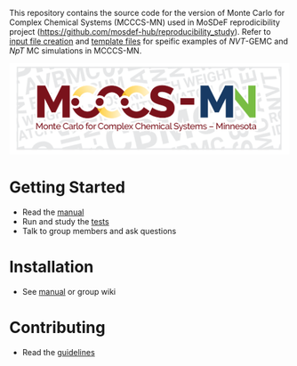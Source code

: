 

This repository contains the source code for the version of Monte Carlo for Complex Chemical Systems (MCCCS-MN) used in MoSDeF reprodicibility project (https://github.com/mosdef-hub/reproducibility_study). Refer to [input file creation](https://github.com/mosdef-hub/reproducibility_study/blob/main/reproducibility_project/src/engines/mcccs/project.py) and [template files](https://github.com/mosdef-hub/reproducibility_study/tree/main/reproducibility_project/src/engine_input/mcccs) for speific examples of _NVT_-GEMC and _NpT_ MC simulations in MCCCS-MN. 
<p align="center">
    <img
        src="doc/logo.png"
    />
</p>


Getting Started
===============
* Read the [manual](doc/manual.tex)
* Run and study the [tests](tests/)
* Talk to group members and ask questions

Installation
============
* See [manual](doc/manual.tex) or group wiki

Contributing
============
* Read the [guidelines](CONTRIBUTING.md)
